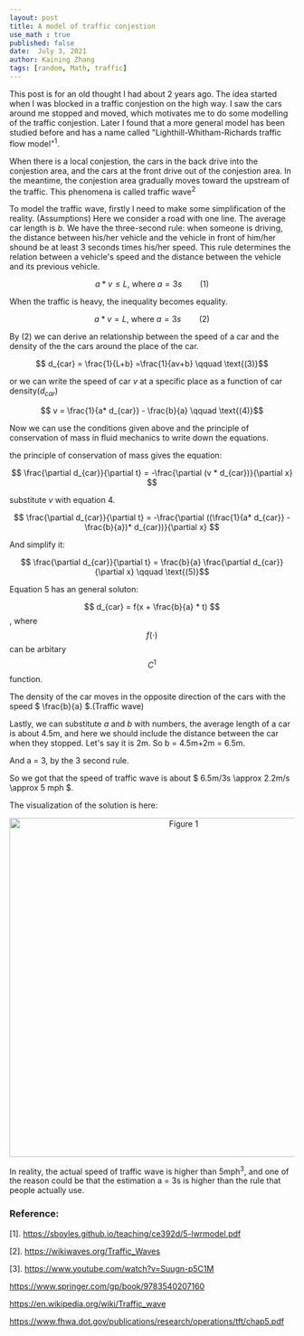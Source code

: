 ```yaml
---
layout: post
title: A model of traffic conjestion
use_math : true
published: false
date:  July 3, 2021
author: Kaining Zhang
tags: [random, Math, traffic]
---
```


This post is for an old thought I had about 2 years ago. The idea started when I was blocked in a traffic conjestion on the high way. I saw the cars around me stopped and moved, which motivates me to do some modelling of the traffic conjestion. Later I found that a more general model has been studied before and has a name called "Lighthill-Whitham-Richards traffic flow model"<sup>1</sup>.

When there is a local conjestion, the cars in the back drive into the conjestion area, and the cars at the front drive out of the conjestion area. In the meantime, the conjestion area gradually moves toward the upstream of the traffic. This phenomena is called traffic wave<sup>2</sup>


To model the traffic wave, firstly I need to make some simplification of the reality.
(Assumptions) Here we consider a road with one line. The average car length is $b$.
We have the three-second rule: when someone is driving, the distance between his/her vehicle and the vehicle in front of him/her shound be at least 3 seconds times his/her speed. This rule determines the relation between a vehicle's speed and the distance between the vehicle and its previous vehicle.

$$ a* v \leq L \text{, where } a = 3s \qquad \text{(1)}$$

When the traffic is heavy, the inequality becomes equality. 

$$ a* v = L \text{, where } a = 3s \qquad \text{(2)}$$


By (2) we can derive an relationship between the speed of a car and the density of the the cars around the place of the car.

$$ d_{car} = \frac{1}{L+b} =\frac{1}{av+b} \qquad \text{(3)}$$

or we can write the speed of car $v$ at a specific place as a function of car density($d_{car}$) 

$$ v = \frac{1}{a* d_{car}} - \frac{b}{a} \qquad \text{(4)}$$

Now we can use the conditions given above and the principle of conservation of mass in fluid mechanics to write down the equations.

the principle of conservation of mass gives the equation: 

$$ \frac{\partial d_{car}}{\partial t} =  -\frac{\partial (v * d_{car})}{\partial x} $$

substitute $v$ with equation 4.


$$ \frac{\partial d_{car}}{\partial t} = -\frac{\partial ((\frac{1}{a* d_{car}} - \frac{b}{a})* d_{car})}{\partial x} $$

And simplify it:

$$ \frac{\partial d_{car}}{\partial t} = \frac{b}{a} \frac{\partial d_{car}}{\partial x} \qquad \text{(5)}$$

Equation 5 has an general soluton:

$$ d_{car} = f(x + \frac{b}{a} * t) $$, where $$ f(\cdot) $$ can be arbitary $$ C^1 $$ function.


The density of the car moves in the opposite direction of the cars with the speed $ \frac{b}{a} $.(Traffic wave)


Lastly, we can substitute $a$ and $b$ with numbers, the average length of a car is about 4.5m, and here we should include the distance between the car when they stopped. Let's say it is 2m. So b = 4.5m+2m = 6.5m.


And a = 3, by the 3 second rule.


So we got that the speed of traffic wave is about $ 6.5m/3s \approx 2.2m/s \approx 5 mph $. 

The visualization of the solution is here:
<p align=center>
<img src="D:\Users\Kaining\Documents\GitHub\kalfton.github.io\assets\image_for_notes\traffic conjestion\figure-2.jpg" alt="Figure 1" width = "600" align="center">
 <p/>


In reality, the actual speed of traffic wave is higher than 5mph<sup>3</sup>, and one of the reason could be that the estimation a = 3s is higher than the rule that people actually use.
 



<h3>Reference:</h3>

[1]. https://sboyles.github.io/teaching/ce392d/5-lwrmodel.pdf<br />

[2]. https://wikiwaves.org/Traffic_Waves<br />

[3]. https://www.youtube.com/watch?v=Suugn-p5C1M<br />

https://www.springer.com/gp/book/9783540207160<br />

https://en.wikipedia.org/wiki/Traffic_wave<br />

https://www.fhwa.dot.gov/publications/research/operations/tft/chap5.pdf<br />




